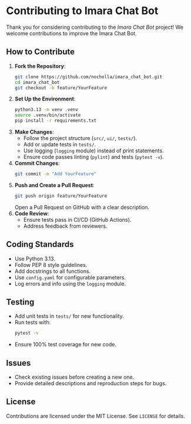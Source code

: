 # Contributing to Imara Chat Bot

Thank you for considering contributing to the *Imara Chat Bot* project! We welcome contributions to improve the Imara Chat Bot.

## How to Contribute
1. **Fork the Repository**:
   ```bash
   git clone https://github.com/nocholla/imara_chat_bot.git
   cd imara_chat_bot
   git checkout -b feature/YourFeature
   ```
2. **Set Up the Environment**:
   ```bash
   python3.13 -m venv .venv
   source .venv/bin/activate
   pip install -r requirements.txt
   ```
3. **Make Changes**:
   - Follow the project structure (`src/`, `ui/`, `tests/`).
   - Add or update tests in `tests/`.
   - Use logging (`logging` module) instead of print statements.
   - Ensure code passes linting (`pylint`) and tests (`pytest -v`).
4. **Commit Changes**:
   ```bash
   git commit -m "Add YourFeature"
   ```
5. **Push and Create a Pull Request**:
   ```bash
   git push origin feature/YourFeature
   ```
   Open a Pull Request on GitHub with a clear description.
6. **Code Review**:
   - Ensure tests pass in CI/CD (GitHub Actions).
   - Address feedback from reviewers.

## Coding Standards
- Use Python 3.13.
- Follow PEP 8 style guidelines.
- Add docstrings to all functions.
- Use `config.yaml` for configurable parameters.
- Log errors and info using the `logging` module.

## Testing
- Add unit tests in `tests/` for new functionality.
- Run tests with:
  ```bash
  pytest -v
  ```
- Ensure 100% test coverage for new code.

## Issues
- Check existing issues before creating a new one.
- Provide detailed descriptions and reproduction steps for bugs.

## License
Contributions are licensed under the MIT License. See `LICENSE` for details.